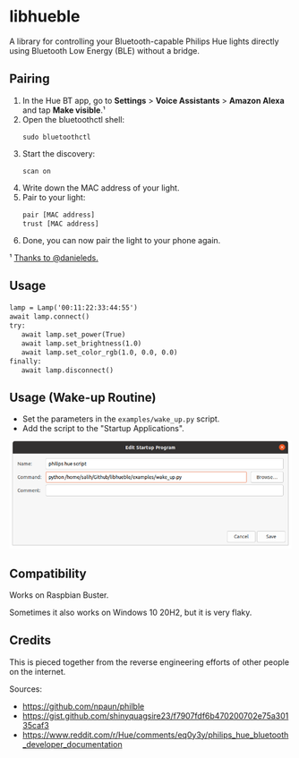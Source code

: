 # libhueble

A library for controlling your Bluetooth-capable Philips Hue lights directly using Bluetooth Low Energy (BLE) without a bridge.

## Pairing

1. In the Hue BT app, go to **Settings** > **Voice Assistants** > **Amazon Alexa** and tap **Make visible**.¹
2. Open the bluetoothctl shell:
   ```
   sudo bluetoothctl
   ```
3. Start the discovery:
   ```
   scan on
   ```
4. Write down the MAC address of your light.
5. Pair to your light:
   ```
   pair [MAC address]
   trust [MAC address]
   ```
6. Done, you can now pair the light to your phone again.

¹ [Thanks to @danieleds.](https://github.com/alexhorn/laemp/issues/1)

## Usage

```
lamp = Lamp('00:11:22:33:44:55')
await lamp.connect()
try:
   await lamp.set_power(True)
   await lamp.set_brightness(1.0)
   await lamp.set_color_rgb(1.0, 0.0, 0.0)
finally:
   await lamp.disconnect()
```

## Usage (Wake-up Routine)

- Set the parameters in the `examples/wake_up.py` script.
- Add the script to the "Startup Applications".

![startup_configuration](startup_configuration.png)

## Compatibility

Works on Raspbian Buster.

Sometimes it also works on Windows 10 20H2, but it is very flaky.

## Credits

This is pieced together from the reverse engineering efforts of other people on the internet.

Sources:
* https://github.com/npaun/philble
* https://gist.github.com/shinyquagsire23/f7907fdf6b470200702e75a30135caf3
* https://www.reddit.com/r/Hue/comments/eq0y3y/philips_hue_bluetooth_developer_documentation
